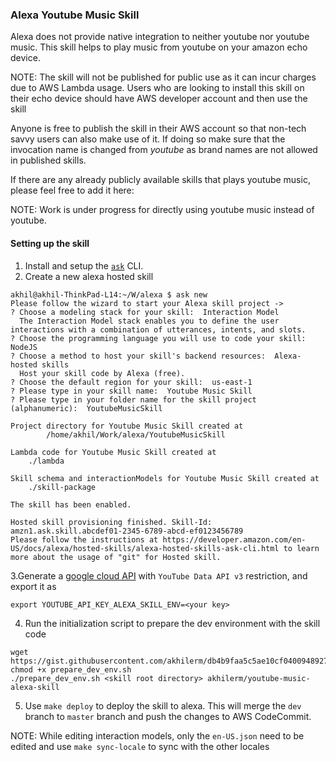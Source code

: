 ### Alexa Youtube Music Skill

Alexa does not provide native integration to neither youtube nor youtube music. This skill helps to play music from
youtube on your amazon echo device.

NOTE: The skill will not be published for public use as it can incur charges due to AWS Lambda usage.  Users who
are looking to install this skill on their echo device should have AWS developer account and then use the skill

Anyone is free to publish the skill in their AWS account so that non-tech savvy users can also make use of it. If doing
so make sure that the invocation name is changed from _youtube_ as brand names are not allowed in published skills.

If there are any already publicly available skills that plays youtube music, please feel free to add it here:

NOTE: Work is under progress for directly using youtube music instead of youtube.

#### Setting up the skill
1. Install and setup the [`ask`](https://developer.amazon.com/en-US/docs/alexa/smapi/quick-start-alexa-skills-kit-command-line-interface.html#prerequisites) CLI.
2. Create a new alexa hosted skill
```shell
akhil@akhil-ThinkPad-L14:~/W/alexa $ ask new
Please follow the wizard to start your Alexa skill project ->
? Choose a modeling stack for your skill:  Interaction Model
  The Interaction Model stack enables you to define the user interactions with a combination of utterances, intents, and slots.
? Choose the programming language you will use to code your skill:  NodeJS
? Choose a method to host your skill's backend resources:  Alexa-hosted skills
  Host your skill code by Alexa (free).
? Choose the default region for your skill:  us-east-1
? Please type in your skill name:  Youtube Music Skill
? Please type in your folder name for the skill project (alphanumeric):  YoutubeMusicSkill

Project directory for Youtube Music Skill created at
        /home/akhil/Work/alexa/YoutubeMusicSkill

Lambda code for Youtube Music Skill created at
	./lambda

Skill schema and interactionModels for Youtube Music Skill created at
	./skill-package

The skill has been enabled.

Hosted skill provisioning finished. Skill-Id: amzn1.ask.skill.abcdef01-2345-6789-abcd-ef0123456789
Please follow the instructions at https://developer.amazon.com/en-US/docs/alexa/hosted-skills/alexa-hosted-skills-ask-cli.html to learn more about the usage of "git" for Hosted skill.
```
3.Generate a [google cloud API](https://cloud.google.com/docs/authentication/api-keys) with `YouTube Data API v3` restriction, and export it as
```shell
export YOUTUBE_API_KEY_ALEXA_SKILL_ENV=<your key>
```
4. Run the initialization script to prepare the dev environment with the skill code
```shell
wget https://gist.githubusercontent.com/akhilerm/db4b9faa5c5ae10cf0400948927406a6/raw/prepare_dev_env.sh
chmod +x prepare_dev_env.sh
./prepare_dev_env.sh <skill root directory> akhilerm/youtube-music-alexa-skill
```
5. Use `make deploy` to deploy the skill to alexa. This will merge the `dev` branch to `master` branch and push
the changes to AWS CodeCommit.

NOTE: While editing interaction models, only the `en-US.json` need to be edited and use `make sync-locale` to sync with
the other locales
